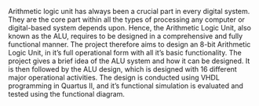 Arithmetic logic unit has always been a crucial part in every digital system. They are the core part
within all the types of processing any computer or digital-based system depends upon. Hence, the
Arithmetic Logic Unit, also known as the ALU, requires to be designed in a comprehensive and fully
functional manner. The project therefore aims to design an 8-bit Arithmetic Logic Unit, in it’s full
operational form with all it’s basic functionality. The project gives a brief idea of the ALU system and how it
can be designed. It is then followed by the ALU design, which is designed with 16 different major
operational activities. The design is conducted using VHDL programming in Quartus II, and it’s functional
simulation is evaluated and tested using the functional diagram.
